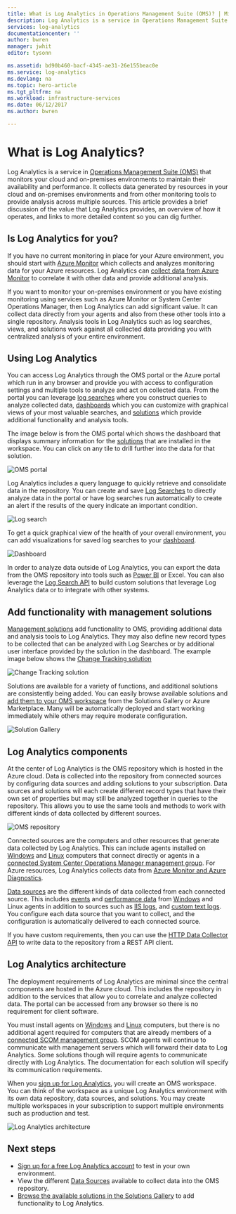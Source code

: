 ```yaml
---
title: What is Log Analytics in Operations Management Suite (OMS)? | Microsoft Docs
description: Log Analytics is a service in Operations Management Suite (OMS) that helps you collect and analyze operational data generated by resources in your cloud and on-premises environment.  This article provides a brief overview of the different components of Log Analytics and links to detailed content.
services: log-analytics
documentationcenter: ''
author: bwren
manager: jwhit
editor: tysonn

ms.assetid: bd90b460-bacf-4345-ae31-26e155beac0e
ms.service: log-analytics
ms.devlang: na
ms.topic: hero-article
ms.tgt_pltfrm: na
ms.workload: infrastructure-services
ms.date: 06/12/2017
ms.author: bwren

---
```

# What is Log Analytics?
Log Analytics is a service in [Operations Management Suite \(OMS\)](../operations-management-suite/operations-management-suite-overview.md) that monitors your cloud and on-premises environments to maintain their availability and performance.  It collects data generated by resources in your cloud and on-premises environments and from other monitoring tools to provide analysis across multiple sources.  This article provides a brief discussion of the value that Log Analytics provides, an overview of how it operates, and links to more detailed content so you can dig further.

## Is Log Analytics for you?
If you have no current monitoring in place for your Azure environment, you should start with [Azure Monitor](../monitoring-and-diagnostics/monitoring-overview.md) which collects and analyzes monitoring data for your Azure resources.  Log Analytics can [collect data from Azure Monitor](log-analytics-azure-storage.md) to correlate it with other data and provide additional analysis.

If you want to monitor your on-premises environment or you have existing monitoring using services such as Azure Monitor or System Center Operations Manager, then Log Analytics can add significant value.  It can collect data directly from your agents and also from these other tools into a single repository.  Analysis tools in Log Analytics such as log searches, views, and solutions work against all collected data providing you with centralized analysis of your entire environment.


## Using Log Analytics
You can access Log Analytics through the OMS portal or the Azure portal which run in any browser and provide you with access to configuration settings and multiple tools to analyze and act on collected data.  From the portal you can leverage [log searches](log-analytics-log-searches.md) where you construct queries to analyze collected data, [dashboards](log-analytics-dashboards.md) which you can customize with graphical views of your most valuable searches, and [solutions](log-analytics-add-solutions.md) which provide additional functionality and analysis tools.

The image below is from the OMS portal which shows the dashboard that displays summary information for the [solutions](#add-functionality-with-management-solutions) that are installed in the workspace.  You can click on any tile to drill further into the data for that solution.

![OMS portal](media/log-analytics-overview/portal.png)

Log Analytics includes a query language to quickly retrieve and consolidate data in the repository.  You can create and save [Log Searches](log-analytics-log-searches.md) to directly analyze data in the portal or have log searches run automatically to create an alert if the results of the query indicate an important condition.

![Log search](media/log-analytics-overview/log-search.png)

To get a quick graphical view of the health of your overall environment, you can add visualizations for saved log searches to your [dashboard](log-analytics-dashboards.md).   

![Dashboard](media/log-analytics-overview/dashboard.png)

In order to analyze data outside of Log Analytics, you can export the data from the OMS repository into tools such as [Power BI](log-analytics-powerbi.md) or Excel.  You can also leverage the [Log Search API](log-analytics-log-search-api.md) to build custom solutions that leverage Log Analytics data or to integrate with other systems.

## Add functionality with management solutions
[Management solutions](log-analytics-add-solutions.md) add functionality to OMS, providing additional data and analysis tools to Log Analytics.  They may also define new record types to be collected that can be analyzed with Log Searches or by additional user interface provided by the solution in the dashboard.  The example image below shows the [Change Tracking solution](log-analytics-change-tracking.md)

![Change Tracking solution](media/log-analytics-overview/change-tracking.png)

Solutions are available for a variety of functions, and additional solutions are consistently being added.  You can easily browse available solutions and [add them to your OMS workspace](log-analytics-add-solutions.md) from the Solutions Gallery or Azure Marketplace.  Many will be automatically deployed and start working immediately while others may require moderate configuration.

![Solution Gallery](media/log-analytics-overview/solution-gallery.png)

## Log Analytics components
At the center of Log Analytics is the OMS repository which is hosted in the Azure cloud.  Data is collected into the repository from connected sources by configuring data sources and adding solutions to your subscription.  Data sources and solutions will each create different record types that have their own set of properties but may still be analyzed together in queries to the repository.  This allows you to use the same tools and methods to work with different kinds of data collected by different sources.

![OMS repository](media/log-analytics-overview/overview.png)

Connected sources are the computers and other resources that generate data collected by Log Analytics.  This can include agents installed on [Windows](log-analytics-windows-agents.md) and [Linux](log-analytics-linux-agents.md) computers that connect directly or agents in a [connected System Center Operations Manager management group](log-analytics-om-agents.md).  For Azure resources, Log Analytics collects data from [Azure Monitor and Azure Diagnostics](log-analytics-azure-storage.md).

[Data sources](log-analytics-data-sources.md) are the different kinds of data collected from each connected source.  This includes [events](log-analytics-data-sources-windows-events.md) and [performance data](log-analytics-data-sources-performance-counters.md) from [Windows](log-analytics-data-sources-windows-events.md) and Linux agents in addition to sources such as [IIS logs](log-analytics-data-sources-iis-logs.md), and [custom text logs](log-analytics-data-sources-custom-logs.md).  You configure each data source that you want to collect, and the configuration is automatically delivered to each connected source.

If you have custom requirements, then you can use the [HTTP Data Collector API](log-analytics-data-collector-api.md) to write data to the repository from a REST API client.

## Log Analytics architecture
The deployment requirements of Log Analytics are minimal since the central components are hosted in the Azure cloud.  This includes the repository in addition to the services that allow you to correlate and analyze collected data.  The portal can be accessed from any browser so there is no requirement for client software.

You must install agents on [Windows](log-analytics-windows-agents.md) and [Linux](log-analytics-linux-agents.md) computers, but there is no additional agent required for computers that are already members of a [connected SCOM management group](log-analytics-om-agents.md).  SCOM agents will continue to communicate with management servers which will forward their data to Log Analytics.  Some solutions though will require agents to communicate directly with Log Analytics.  The documentation for each solution will specify its communication requirements.

When you [sign up for Log Analytics](log-analytics-get-started.md), you will create an OMS workspace.  You can think of the workspace as a unique Log Analytics environment with its own data repository, data sources, and solutions. You may create multiple workspaces in your subscription to support multiple environments such as production and test.

![Log Analytics architecture](media/log-analytics-overview/architecture.png)

## Next steps
* [Sign up for a free Log Analytics account](log-analytics-get-started.md) to test in your own environment.
* View the different [Data Sources](log-analytics-data-sources.md) available to collect data into the OMS repository.
* [Browse the available solutions in the Solutions Gallery](log-analytics-add-solutions.md) to add functionality to Log Analytics.

